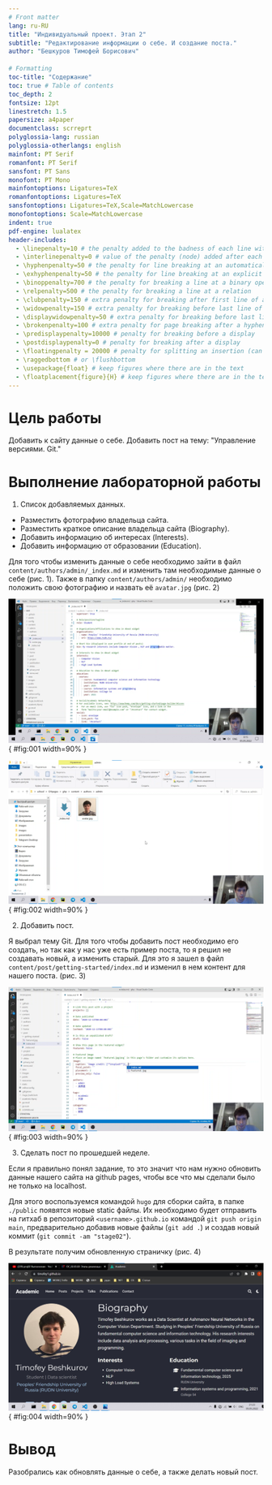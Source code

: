 ```yaml
---
# Front matter
lang: ru-RU
title: "Индивидуальный проект. Этап 2"
subtitle: "Редактирование информации о себе. И создание поста."
author: "Бешкуров Тимофей Борисович"

# Formatting
toc-title: "Содержание"
toc: true # Table of contents
toc_depth: 2
fontsize: 12pt
linestretch: 1.5
papersize: a4paper
documentclass: scrreprt
polyglossia-lang: russian
polyglossia-otherlangs: english
mainfont: PT Serif
romanfont: PT Serif
sansfont: PT Sans
monofont: PT Mono
mainfontoptions: Ligatures=TeX
romanfontoptions: Ligatures=TeX
sansfontoptions: Ligatures=TeX,Scale=MatchLowercase
monofontoptions: Scale=MatchLowercase
indent: true
pdf-engine: lualatex
header-includes:
  - \linepenalty=10 # the penalty added to the badness of each line within a paragraph (no associated penalty node) Increasing the value makes tex try to have fewer lines in the paragraph.
  - \interlinepenalty=0 # value of the penalty (node) added after each line of a paragraph.
  - \hyphenpenalty=50 # the penalty for line breaking at an automatically inserted hyphen
  - \exhyphenpenalty=50 # the penalty for line breaking at an explicit hyphen
  - \binoppenalty=700 # the penalty for breaking a line at a binary operator
  - \relpenalty=500 # the penalty for breaking a line at a relation
  - \clubpenalty=150 # extra penalty for breaking after first line of a paragraph
  - \widowpenalty=150 # extra penalty for breaking before last line of a paragraph
  - \displaywidowpenalty=50 # extra penalty for breaking before last line before a display math
  - \brokenpenalty=100 # extra penalty for page breaking after a hyphenated line
  - \predisplaypenalty=10000 # penalty for breaking before a display
  - \postdisplaypenalty=0 # penalty for breaking after a display
  - \floatingpenalty = 20000 # penalty for splitting an insertion (can only be split footnote in standard LaTeX)
  - \raggedbottom # or \flushbottom
  - \usepackage{float} # keep figures where there are in the text
  - \floatplacement{figure}{H} # keep figures where there are in the text
---
```



# Цель работы

Добавить к сайту данные о себе. Добавить пост на тему: "Управление версиями. Git."

# Выполнение лабораторной работы

1. Список добавляемых данных.
- Разместить фотографию владельца сайта.
- Разместить краткое описание владельца сайта (Biography).
- Добавить информацию об интересах (Interests).
- Добавить информацию от образовании (Education).

Для того чтобы изменить данные о себе необходимо зайти в файл `content/authors/admin/_index.md` и изменить там необходимые данные о себе (рис. 1). Также в папку `content/authors/admin/` необходимо положить свою фотографию и назвать её `avatar.jpg` (рис. 2)

![Изменение данных о себе](images/2.png){ #fig:001 width=90% }

![Фотография](images/1.png){ #fig:002 width=90% }

2. Добавить пост. 

Я выбрал тему Git. Для того чтобы добавить пост необходимо его создать, но так как у нас уже есть пример поста, то я решил не создавать новый, а изменить старый. Для это я зашел в файл `content/post/getting-started/index.md` и изменил в нем контент для нашего поста. (рис. 3)

![Пост](images/3.png){ #fig:003 width=90% }

3. Сделать пост по прошедшей неделе.

Если я правильно понял задание, то это значит что нам нужно обновить данные нашего сайта на github pages, чтобы все что мы сделали было не только на localhost.

Для этого воспользуемся командой `hugo` для сборки сайта, в папке `./public` появятся новые static файлы. Их необходимо будет отправить на гитхаб в репозиторий `<username>.github.io` командой `git push origin main`, предварительно добавив новые файлы (`git add .`) и создав новый коммит (`git commit -am "stage02"`).

В результате получим обновленную страничку (рис. 4)

![Обновленная страница](images/4.png){ #fig:004 width=90% }


# Вывод

Разобрались как обновлять данные о себе, а также делать новый пост. 
